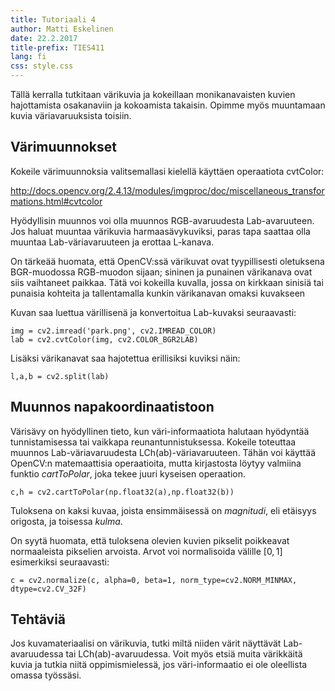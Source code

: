 ```yaml
---
title: Tutoriaali 4
author: Matti Eskelinen
date: 22.2.2017
title-prefix: TIES411
lang: fi
css: style.css
---
```


Tällä kerralla tutkitaan värikuvia ja kokeillaan monikanavaisten kuvien hajottamista osakanaviin ja kokoamista takaisin. Opimme myös muuntamaan kuvia väriavaruuksista toisiin.

## Värimuunnokset

Kokeile värimuunnoksia valitsemallasi kielellä käyttäen operaatiota cvtColor:

<http://docs.opencv.org/2.4.13/modules/imgproc/doc/miscellaneous_transformations.html#cvtcolor>

Hyödyllisin muunnos voi olla muunnos RGB-avaruudesta Lab-avaruuteen. Jos haluat muuntaa värikuvia harmaasävykuviksi, paras tapa saattaa olla muuntaa Lab-väriavaruuteen ja erottaa L-kanava.

On tärkeää huomata, että OpenCV:ssä värikuvat ovat tyypillisesti oletuksena BGR-muodossa RGB-muodon sijaan; sininen ja punainen värikanava ovat siis vaihtaneet paikkaa. Tätä voi kokeilla kuvalla, jossa on kirkkaan sinisiä tai punaisia kohteita ja tallentamalla kunkin värikanavan omaksi kuvakseen

Kuvan saa luettua värillisenä ja konvertoitua Lab-kuvaksi seuraavasti:

```{.python}
img = cv2.imread('park.png', cv2.IMREAD_COLOR)
lab = cv2.cvtColor(img, cv2.COLOR_BGR2LAB)
```

Lisäksi värikanavat saa hajotettua erillisiksi kuviksi näin:

```{.python}
l,a,b = cv2.split(lab)
```

## Muunnos napakoordinaatistoon

Värisävy on hyödyllinen tieto, kun väri-informaatiota halutaan hyödyntää tunnistamisessa tai vaikkapa reunantunnistuksessa. Kokeile toteuttaa muunnos Lab-väriavaruudesta LCh(ab)-väriavaruuteen. Tähän voi käyttää OpenCV:n matemaattisia operaatioita, mutta kirjastosta löytyy valmiina funktio *cartToPolar*, joka tekee juuri kyseisen operaation.

```{.python}
c,h = cv2.cartToPolar(np.float32(a),np.float32(b))
```

Tuloksena on kaksi kuvaa, joista ensimmäisessä on *magnitudi*, eli etäisyys origosta, ja toisessa *kulma*.

On syytä huomata, että tuloksena olevien kuvien pikselit poikkeavat normaaleista pikselien arvoista. Arvot voi normalisoida välille $[0,1]$ esimerkiksi seuraavasti:

```{.python}
c = cv2.normalize(c, alpha=0, beta=1, norm_type=cv2.NORM_MINMAX, dtype=cv2.CV_32F)
```

## Tehtäviä

Jos kuvamateriaalisi on värikuvia, tutki miltä niiden värit näyttävät Lab-avaruudessa tai LCh(ab)-avaruudessa. Voit myös etsiä muita värikkäitä kuvia ja tutkia niitä oppimismielessä, jos väri-informaatio ei ole oleellista omassa työssäsi.
